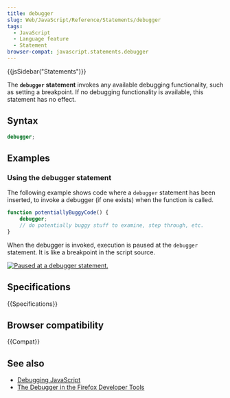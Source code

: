 ```yaml
---
title: debugger
slug: Web/JavaScript/Reference/Statements/debugger
tags:
  - JavaScript
  - Language feature
  - Statement
browser-compat: javascript.statements.debugger
---
```

{{jsSidebar("Statements")}}

The **`debugger` statement** invokes any available debugging functionality, such
as setting a breakpoint. If no debugging functionality is available, this
statement has no effect.

## Syntax

```js
debugger;
```

## Examples

### Using the debugger statement

The following example shows code where a `debugger` statement has been inserted,
to invoke a debugger (if one exists) when the function is called.

```js
function potentiallyBuggyCode() {
    debugger;
    // do potentially buggy stuff to examine, step through, etc.
}
```

When the debugger is invoked, execution is paused at the `debugger` statement.
It is like a breakpoint in the script source.

[![Paused at a debugger statement.](screen_shot_2014-02-07_at_9.14.35_am.png)](https://mdn.mozillademos.org/files/6963/Screen%20Shot%202014-02-07%20at%209.14.35%20AM.png)

## Specifications

{{Specifications}}

## Browser compatibility

{{Compat}}

## See also

- [Debugging JavaScript](/en-US/docs/Mozilla/Debugging/Debugging_JavaScript)
- [The Debugger in the Firefox Developer Tools](/en-US/docs/Tools/Debugger)
